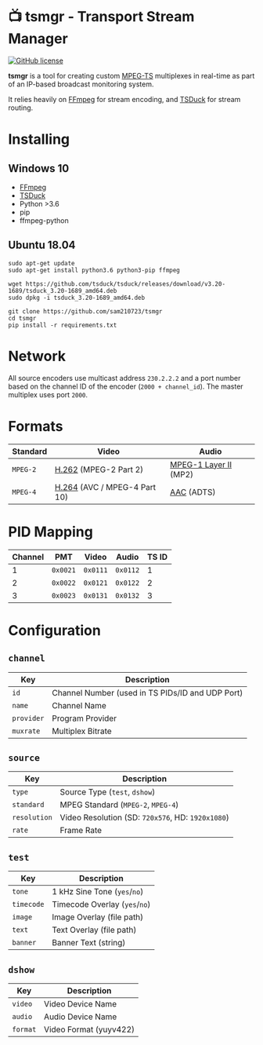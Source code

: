 # 📺 tsmgr - Transport Stream Manager

[![GitHub license](https://img.shields.io/github/license/sam210723/tsmgr.svg)](https://github.com/sam210723/tsmgr/blob/master/LICENSE)

**tsmgr** is a tool for creating custom [MPEG-TS](https://en.wikipedia.org/wiki/MPEG_transport_stream) multiplexes in real-time as part of an IP-based broadcast monitoring system.

It relies heavily on [FFmpeg](https://www.ffmpeg.org/) for stream encoding, and [TSDuck](https://tsduck.io/) for stream routing.


# Installing
## Windows 10
 - [FFmpeg](https://ffmpeg.zeranoe.com/builds/)
 - [TSDuck](https://tsduck.io/)
 - Python >3.6
 - pip
 - ffmpeg-python

## Ubuntu 18.04
```
sudo apt-get update
sudo apt-get install python3.6 python3-pip ffmpeg

wget https://github.com/tsduck/tsduck/releases/download/v3.20-1689/tsduck_3.20-1689_amd64.deb
sudo dpkg -i tsduck_3.20-1689_amd64.deb

git clone https://github.com/sam210723/tsmgr
cd tsmgr
pip install -r requirements.txt
```

# Network
All source encoders use multicast address ``230.2.2.2`` and a port number based on the channel ID of the encoder (``2000 + channel_id``). The master multiplex uses port ``2000``.

# Formats
| Standard | Video | Audio |
| -------- | ----- | ----- |
| ``MPEG-2`` | [H.262](https://en.wikipedia.org/wiki/H.262/MPEG-2_Part_2)  (MPEG-2 Part 2)         | [MPEG-1 Layer II](https://en.wikipedia.org/wiki/MPEG-1_Audio_Layer_II) (MP2) |
| ``MPEG-4`` | [H.264](https://en.wikipedia.org/wiki/Advanced_Video_Coding) (AVC / MPEG-4 Part 10) | [AAC](https://en.wikipedia.org/wiki/Advanced_Audio_Coding) (ADTS)            |

# PID Mapping
| Channel | PMT        | Video      | Audio      | TS ID |
| ------- | ---------- | ---------- | ---------- | ----- |
| 1       | ``0x0021`` | ``0x0111`` | ``0x0112`` | 1     |
| 2       | ``0x0022`` | ``0x0121`` | ``0x0122`` | 2     |
| 3       | ``0x0023`` | ``0x0131`` | ``0x0132`` | 3     |

# Configuration
## ``channel``
| Key          | Description |
| ------------ | ----------- |
| ``id``       | Channel Number (used in TS PIDs/ID and UDP Port) |
| ``name``     | Channel Name |
| ``provider`` | Program Provider |
| ``muxrate``  | Multiplex Bitrate |

## ``source``
| Key            | Description |
| -------------- | ----------- |
| ``type``       | Source Type (``test``, ``dshow``) |
| ``standard``   | MPEG Standard (``MPEG-2``, ``MPEG-4``) |
| ``resolution`` | Video Resolution (SD: ``720x576``, HD: ``1920x1080``) |
| ``rate``       | Frame Rate |

## ``test``
| Key          | Description |
| ------------ | ----------- |
| ``tone``     | 1 kHz Sine Tone (``yes``/``no``) |
| ``timecode`` | Timecode Overlay (``yes``/``no``) |
| ``image``    | Image Overlay (file path) |
| ``text``     | Text Overlay (file path) |
| ``banner``   | Banner Text (string) |

## ``dshow``
| Key        | Description |
| ---------- | ----------- |
| ``video``  | Video Device Name |
| ``audio``  | Audio Device Name |
| ``format`` | Video Format (yuyv422) |
